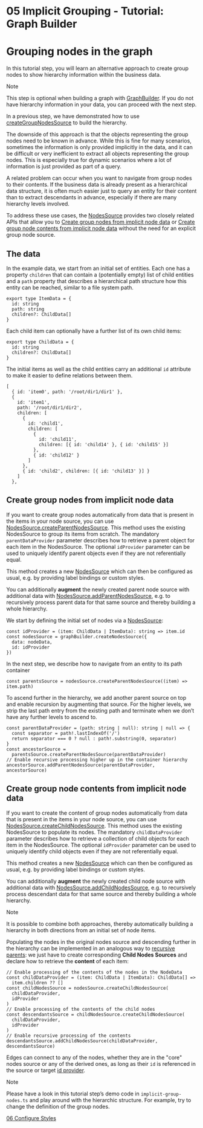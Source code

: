 <!--
 //////////////////////////////////////////////////////////////////////////////
 // @license
 // This file is part of yFiles for HTML 2.6.0.4.
 // Use is subject to license terms.
 //
 // Copyright (c) 2000-2024 by yWorks GmbH, Vor dem Kreuzberg 28,
 // 72070 Tuebingen, Germany. All rights reserved.
 //
 //////////////////////////////////////////////////////////////////////////////
-->
# 05 Implicit Grouping - Tutorial: Graph Builder

# Grouping nodes in the graph

In this tutorial step, you will learn an alternative approach to create group nodes to show hierarchy information within the business data.

Note

This step is optional when building a graph with [GraphBuilder](https://docs.yworks.com/yfileshtml/#/api/GraphBuilder). If you do not have hierarchy information in your data, you can proceed with the next step.

In a previous step, we have demonstrated how to use [createGroupNodesSource](https://docs.yworks.com/yfileshtml/#/api/GraphBuilder#GraphBuilder-method-createGroupNodesSource) to build the hierarchy.

The downside of this approach is that the objects representing the group nodes need to be known in advance. While this is fine for many scenarios, sometimes the information is only provided implicitly in the data, and it can be difficult or very inefficient to extract all objects representing the group nodes. This is especially true for dynamic scenarios where a lot of information is just provided as part of a query.

A related problem can occur when you want to navigate from group nodes to their contents. If the business data is already present as a hierarchical data structure, it is often much easier just to query an entity for their content than to extract descendants in advance, especially if there are many hierarchy levels involved.

To address these use cases, the [NodesSource](https://docs.yworks.com/yfileshtml/#/api/NodesSource) provides two closely related APIs that allow you to [Create group nodes from implicit node data](#graph-builder-tutorial-05-createParentNodesSource) or [Create group node contents from implicit node data](#graph-builder-tutorial-05-createChildNodesSource) without the need for an explicit group node source.

## The data

In the example data, we start from an initial set of entities. Each one has a property `children` that can contain a (potentially empty) list of child entities and a `path` property that describes a hierarchical path structure how this entity can be reached, similar to a file system path.

```
export type ItemData = {
  id: string
  path: string
  children?: ChildData[]
}
```

Each child item can optionally have a further list of its own child items:

```
export type ChildData = {
  id: string
  children?: ChildData[]
}
```

The initial items as well as the child entities carry an additional `id` attribute to make it easier to define relations between them.

```
[
  { id: 'item0', path: '/root/dir1/dir1' },
  {
    id: 'item1',
    path: '/root/dir1/dir2',
    children: [
      {
        id: 'child1',
        children: [
          {
            id: 'child11',
            children: [{ id: 'child14' }, { id: 'child15' }]
          },
          { id: 'child12' }
        ]
      },
      { id: 'child2', children: [{ id: 'child13' }] }
    ]
  },
```

## Create group nodes from implicit node data

If you want to create group nodes automatically from data that is present in the items in your node source, you can use [NodesSource.createParentNodesSource](https://docs.yworks.com/yfileshtml/#/api/NodesSource#NodesSource-method-createParentNodesSource). This method uses the existing NodesSource to group its items from scratch. The mandatory `parentDataProvider` parameter describes how to retrieve a parent object for each item in the NodesSource. The optional `idProvider` parameter can be used to uniquely identify parent objects even if they are not referentially equal.

This method creates a new [NodesSource](https://docs.yworks.com/yfileshtml/#/api/NodesSource) which can then be configured as usual, e.g. by providing label bindings or custom styles.

You can additionally **augment** the newly created parent node source with additional data with [NodesSource.addParentNodesSource](https://docs.yworks.com/yfileshtml/#/api/NodesSource#NodesSource-method-addParentNodesSource), e.g. to recursively process parent data for that same source and thereby building a whole hierarchy.

We start by defining the initial set of nodes via a [NodesSource](https://docs.yworks.com/yfileshtml/#/api/NodesSource):

```
const idProvider = (item: ChildData | ItemData): string => item.id
const nodesSource = graphBuilder.createNodesSource({
  data: nodeData,
  id: idProvider
})
```

In the next step, we describe how to navigate from an entity to its path container

```
const parentsSource = nodesSource.createParentNodesSource((item) => item.path)
```

To ascend further in the hierarchy, we add another parent source on top and enable recursion by augmenting that source. For the higher levels, we strip the last path entry from the existing path and terminate when we don’t have any further levels to ascend to.

```
const parentDataProvider = (path: string | null): string | null => {
  const separator = path!.lastIndexOf('/')
  return separator === 0 ? null : path!.substring(0, separator)
}
const ancestorSource =
  parentsSource.createParentNodesSource(parentDataProvider)
// Enable recursive processing higher up in the container hierarchy
ancestorSource.addParentNodesSource(parentDataProvider, ancestorSource)
```

## Create group node contents from implicit node data

If you want to create the content of group nodes automatically from data that is present in the items in your node source, you can use [NodesSource.createChildNodesSource](https://docs.yworks.com/yfileshtml/#/api/NodesSource#NodesSource-method-createChildNodesSource). This method uses the existing NodesSource to populate its nodes. The mandatory `childDataProvider` parameter describes how to retrieve a collection of child objects for each item in the NodesSource. The optional `idProvider` parameter can be used to uniquely identify child objects even if they are not referentially equal.

This method creates a new [NodesSource](https://docs.yworks.com/yfileshtml/#/api/NodesSource) which can then be configured as usual, e.g. by providing label bindings or custom styles.

You can additionally **augment** the newly created child node source with additional data with [NodesSource.addChildNodesSource](https://docs.yworks.com/yfileshtml/#/api/NodesSource#NodesSource-method-addChildNodesSource), e.g. to recursively process descendant data for that same source and thereby building a whole hierarchy.

Note

It is possible to combine both approaches, thereby automatically building a hierarchy in both directions from an initial set of node items.

Populating the nodes in the original nodes source and descending further in the hierarchy can be implemented in an analogous way to [recursive parents](#graph-builder-tutorial-05-recursiveParentNodesSource): we just have to create corresponding **Child Nodes Sources** and declare how to retrieve the **content** of each item:

```
// Enable processing of the contents of the nodes in the NodeData
const childDataProvider = (item: ChildData | ItemData): ChildData[] =>
  item.children ?? []
const childNodesSource = nodesSource.createChildNodesSource(
  childDataProvider,
  idProvider
)
// Enable processing of the contents of the child nodes
const descendantsSource = childNodesSource.createChildNodesSource(
  childDataProvider,
  idProvider
)
// Enable recursive processing of the contents
descendantsSource.addChildNodesSource(childDataProvider, descendantsSource)
```

Edges can connect to any of the nodes, whether they are in the "core" nodes source or any of the derived ones, as long as their `id` is referenced in the source or target [id provider](https://docs.yworks.com/yfileshtml/#/api/NodesSource#NodesSource-property-idProvider).

Note

Please have a look in this tutorial step’s demo code in `implicit-group-nodes.ts` and play around with the hierarchic structure. For example, try to change the definition of the group nodes.

[06 Configure Styles](../../tutorial-graph-builder/06-configure-styles/)
